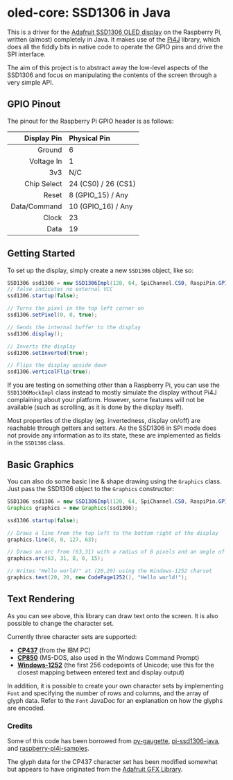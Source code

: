 # oled-core: SSD1306 in Java
This is a driver for the [Adafruit SSD1306 OLED display](https://www.adafruit.com/categories/98) on the Raspberry Pi, written (almost) completely in Java.
It makes use of the [Pi4J](https://github.com/Pi4J/pi4j) library, which does all the fiddly bits in native code to
operate the GPIO pins and drive the SPI interface.

The aim of this project is to abstract away the low-level aspects of the SSD1306 and focus on manipulating the
contents of the screen through a very simple API.

## GPIO Pinout
The pinout for the Raspberry Pi GPIO header is as follows:

| Display Pin  | Physical Pin        |
| ------------:|:------------------- |
| Ground       | 6                   |
| Voltage In   | 1                   |
| 3v3          | N/C                 |
| Chip Select  | 24 (CS0) / 26 (CS1) |
| Reset        | 8 (GPIO_15) / Any   |
| Data/Command | 10 (GPIO_16) / Any  |
| Clock        | 23                  |
| Data         | 19                  |

## Getting Started
To set up the display, simply create a new `SSD1306` object, like so:

```java
SSD1306 ssd1306 = new SSD1306Impl(128, 64, SpiChannel.CS0, RaspiPin.GPIO_15, RaspiPin.GPIO_16);
// false indicates no external VCC
ssd1306.startup(false);

// Turns the pixel in the top left corner on
ssd1306.setPixel(0, 0, true);

// Sends the internal buffer to the display
ssd1306.display();

// Inverts the display
ssd1306.setInverted(true);

// Flips the display upside down
ssd1306.verticalFlip(true);
```

If you are testing on something other than a Raspberry Pi, you can use the `SSD1306MockImpl` class instead
to mostly simulate the display without Pi4J complaining about your platform. However, some features will not be
available (such as scrolling, as it is done by the display itself).

Most properties of the display (eg. invertedness, display on/off) are reachable through getters and setters.
As the SSD1306 in SPI mode does not provide any information as to its state, these are implemented as fields in the `SSD1306` class.

## Basic Graphics
You can also do some basic line & shape drawing using the `Graphics` class.
Just pass the SSD1306 object to the `Graphics` constructor:

```java
SSD1306 ssd1306 = new SSD1306Impl(128, 64, SpiChannel.CS0, RaspiPin.GPIO_15, RaspiPin.GPIO_16);
Graphics graphics = new Graphics(ssd1306);

ssd1306.startup(false);

// Draws a line from the top left to the bottom right of the display
graphics.line(0, 0, 127, 63);

// Draws an arc from (63,31) with a radius of 8 pixels and an angle of 15 degrees
graphics.arc(63, 31, 8, 0, 15);

// Writes "Hello world!" at (20,20) using the Windows-1252 charset
graphics.text(20, 20, new CodePage1252(), "Hello world!");
```

## Text Rendering
As you can see above, this library can draw text onto the screen. It is also possible to change the character set.

Currently three character sets are supported:
- [**CP437**](https://en.wikipedia.org/wiki/Code_page_437) (from the IBM PC)
- [**CP850**](https://en.wikipedia.org/wiki/Code_page_850) (MS-DOS, also used in the Windows Command Prompt)
- [**Windows-1252**](https://en.wikipedia.org/wiki/Windows-1252) (the first 256 codepoints of Unicode; use this for the closest mapping between entered text and display output)

In addition, it is possible to create your own character sets by implementing `Font` and specifying the number of rows and columns,
and the array of glyph data. Refer to the `Font` JavaDoc for an explanation on how the glyphs are encoded.

### Credits
Some of this code has been borrowed from [py-gaugette](https://github.com/guyc/py-gaugette),
[pi-ssd1306-java](https://github.com/ondryaso/pi-ssd1306-java),
and [raspberry-pi4j-samples](https://github.com/OlivierLD/raspberry-pi4j-samples/).

The glyph data for the CP437 character set has been modified somewhat but appears to have originated from the [Adafruit GFX Library](https://github.com/adafruit/Adafruit-GFX-Library).
